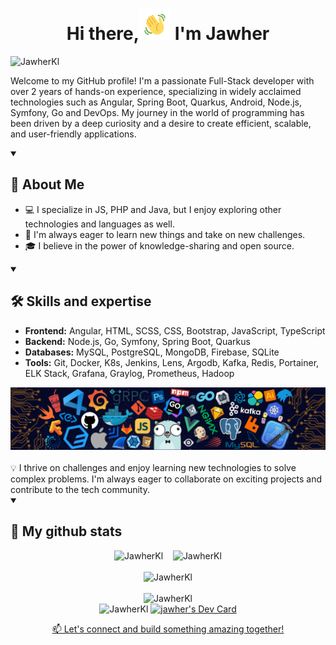 <h1 align="center">
 Hi there,<img src="wave.gif" height="50px"> I'm Jawher
</h1>

<p align="left">
  <img src="https://komarev.com/ghpvc/?username=JawherKl&label=Profile%20views&color=084777&style=flat" alt="JawherKl" />
</p>

<p aligne="left">
Welcome to my GitHub profile! I'm a passionate Full-Stack developer with over 2 years of hands-on experience, specializing in widely acclaimed technologies such as Angular, Spring Boot, Quarkus, Android, Node.js, Symfony, Go and DevOps. My journey in the world of programming has been driven by a deep curiosity and a desire to create efficient, scalable, and user-friendly applications.
</p>

<details open>
<summary><h2>🌟 About Me</h2></summary>
 
  - 💻 I specialize in JS, PHP and Java, but I enjoy exploring other technologies and languages as well.
  - 🚀 I'm always eager to learn new things and take on new challenges.
  - 🎓 I believe in the power of knowledge-sharing and open source.
</details>

<details open>
<summary><h2>🛠️ Skills and expertise</h2></summary>

  - **Frontend:** Angular, HTML, SCSS, CSS, Bootstrap, JavaScript, TypeScript<br>
  - **Backend:** Node.js, Go, Symfony, Spring Boot, Quarkus<br>
  - **Databases:** MySQL, PostgreSQL, MongoDB, Firebase, SQLite<br>
  - **Tools:** Git, Docker, K8s, Jenkins, Lens, Argodb, Kafka, Redis, Portainer, ELK Stack, Grafana, Graylog, Prometheus, Hadoop

<img src="devTools.png" alt="devTools"/>
<br><br>
💡 I thrive on challenges and enjoy learning new technologies to solve complex problems. I'm always eager to collaborate on exciting projects and contribute to the tech community.
 </details>
 
<details open>
<summary><h2>🔭 My github stats</h2></summary>
  <p align="center">
   <img src="https://github-readme-stats.vercel.app/api/top-langs/?username=JawherKl&layout=compact&theme=algolia&langs_count=20" alt="JawherKl"/>&nbsp;&nbsp;&nbsp;
   <img src="https://github-readme-stats.vercel.app/api?username=JawherKl&show_icons=true&locale=en&show=prs_merged,prs_merged_percentage&theme=algolia" alt="JawherKl"/>
   <br><br>
   <img src="https://github-profile-trophy.vercel.app/?username=JawherKl&theme=algolia&column=5&margin-w=15&margin-h=15" alt="JawherKl"/>
   <br><br>
   <img src="https://github-readme-streak-stats-git-main-davids-projects-ad77adcc.vercel.app/?user=JawherKl&theme=algolia&card_width=800" alt="JawherKl"/>
   <br>
   <img src="https://github-readme-activity-graph.vercel.app/graph/?username=JawherKl&bg_color=RRGGBBAA&title_color=00aeff&color=00aeff&line=00aeff&point=2ddc97&hide_border=true&custom_title=Contribution%E2%A0%80Graph" alt="JawherKl"/>
   <a href="https://app.daily.dev/jawher62"><img src="https://api.daily.dev/devcards/v2/Tflf66qLrhQ3HGtLrchsW.png?type=wide&r=g7b" width="652" alt="jawher's Dev Card"/>
   <p align="center">📫 Let's connect and build something amazing together!</p>
  </p>
 </details>

<!--
dark, radical, merko, gruvbox, tokyonight, onedark, cobalt, synthwave, highcontrast, dracula
https://my-stats-43gk.vercel.app/api?username=JawherKl&show_icons=true&theme=radical&hide=contribs,issues&show=discussions_answered&rank_icon=github&include_all_commits=true&card_width=150
https://my-stats-43gk.vercel.app/api/top-langs/?username=JawherKl&hide=html,scss,css&langs_count=8&layout=compact&theme=radical&card_width=150
https://github-readme-streak-stats-git-main-davids-projects-ad77adcc.vercel.app/?user=JawherKl&theme=radical
-->
